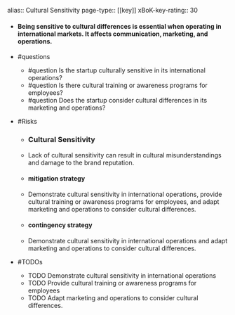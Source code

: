 alias:: Cultural Sensitivity
page-type:: [[key]]
xBoK-key-rating:: 30
- #### Being sensitive to cultural differences is essential when operating in international markets. It affects communication, marketing, and operations.
- #questions
  - #question Is the startup culturally sensitive in its international operations?
  - #question Is there cultural training or awareness programs for employees?
  - #question Does the startup consider cultural differences in its marketing and operations?
- #Risks

  - ### Cultural Sensitivity
  - Lack of cultural sensitivity can result in cultural misunderstandings and damage to the brand reputation.
  - #### mitigation strategy
  - Demonstrate cultural sensitivity in international operations, provide cultural training or awareness programs for employees, and adapt marketing and operations to consider cultural differences.
  - #### contingency strategy
  - Demonstrate cultural sensitivity in international operations and adapt marketing and operations to consider cultural differences.
- #TODOs
  - TODO Demonstrate cultural sensitivity in international operations
  - TODO  Provide cultural training or awareness programs for employees
  - TODO  Adapt marketing and operations to consider cultural differences.


